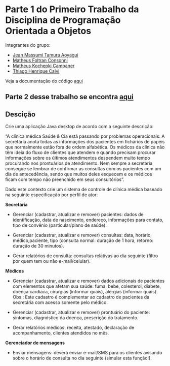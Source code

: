 # Parte 1 do Primeiro Trabalho da Disciplina de Programação Orientada a Objetos

Integrantes do grupo:

- [Jean Massumi Tamura Aoyagui](https://github.com/Jean-Massumi)
- [Matheus Foltran Consonni](https://github.com/MatheusFoltran)
- [Matheus Kochepki Campaner](https://github.com/m4theuszx)
- [Thiago Henrique Calvi ](https://github.com/thiagocalvi)

Veja a documentação do código [aqui](./docs)

## Parte 2 desse trabalho se encontra [aqui](https://github.com/thiagocalvi/trabalho-2-poo)

## Descição
Crie uma aplicação Java desktop de acordo com a seguinte descrição:

“A clínica médica Saúde & Cia está passando por problemas operacionais. A secretária anota todas as informações dos pacientes em fichários de papéis que normalmente estão fora de ordem alfabética. Os médicos da clínica não têm ideia do fluxo de clientes que atendem e quando precisam procurar informações sobre os últimos atendimentos despendem muito tempo procurando nos prontuários de atendimento.  Nem sempre a secretária consegue se lembrar de confirmar as consultas com os pacientes com um dia de antecedência, sendo que muitos deles esquecem e os médicos ficam com tempo não preenchido em seus consultórios”. 

Dado este contexto crie um sistema de controle de clínica médica baseado na seguinte especificação por perfil de ator:

**Secretária**
* Gerenciar (cadastrar, atualizar e remover) pacientes: dados de identificação, data de nascimento, endereço, informações para contato, tipo de convênio (particular/plano de saúde).

* Gerenciar (cadastrar, atualizar e remover) consultas: data, horário, médico,paciente, tipo (consulta normal: duração de 1 hora, retorno: duração de 30 minutos).

* Gerar relatórios de consulta: consultas relativas ao dia seguinte (filtro por quem
tem ou não e-mail/celular).


**Médicos**
* Gerenciar (cadastrar, atualizar e remover) dados adicionais de pacientes com elementos que afetam sua saúde: fuma, bebe, colesterol, diabete, doença cardíaca, cirurgias (informar quais), alergias (informar quais). Obs.: Este cadastro é complementar ao cadastro de pacientes da secretária com acesso somente pelo médico.

* Gerenciar (cadastrar, atualizar e remover) prontuário do paciente: sintomas, diagnóstico da doença, prescrição do tratamento.

* Gerar relatórios médicos: receita, atestado, declaração de acompanhamento, clientes atendidos no mês.

**Gerenciador de mensagens**
* Enviar mensagens: deverá enviar e-mail/SMS para os clientes avisando sobre o horário de consulta no dia seguinte (simular esta função!).
